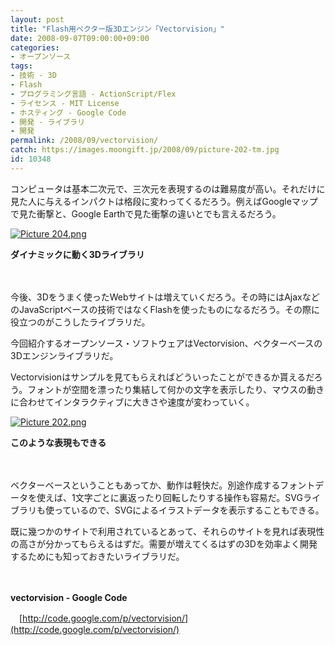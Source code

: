 ```yaml
---
layout: post
title: "Flash用ベクター版3Dエンジン「Vectorvision」"
date: 2008-09-07T09:00:00+09:00
categories:
- オープンソース
tags: 
- 技術 - 3D
- Flash
- プログラミング言語 - ActionScript/Flex
- ライセンス - MIT License
- ホスティング - Google Code
- 開発 - ライブラリ
- 開発
permalink: /2008/09/vectorvision/
catch: https://images.moongift.jp/2008/09/picture-202-tm.jpg
id: 10348
---
```

コンピュータは基本二次元で、三次元を表現するのは難易度が高い。それだけに見た人に与えるインパクトは格段に変わってくるだろう。例えばGoogleマップで見た衝撃と、Google Earthで見た衝撃の違いとでも言えるだろう。

  

[![Picture 204.png](https://images.moongift.jp/2008/09/picture-204-tm.jpg)](https://images.moongift.jp/2008/09/picture-204.jpg)  
  
**ダイナミックに動く3Dライブラリ**

  

　

  

今後、3Dをうまく使ったWebサイトは増えていくだろう。その時にはAjaxなどのJavaScriptベースの技術ではなくFlashを使ったものになるだろう。その際に役立つのがこうしたライブラリだ。

  

今回紹介するオープンソース・ソフトウェアはVectorvision、ベクターベースの3Dエンジンライブラリだ。

  
  
<!--more-->  

Vectorvisionはサンプルを見てもらえればどういったことができるか貰えるだろう。フォントが空間を漂ったり集結して何かの文字を表示したり、マウスの動きに合わせてインタラクティブに大きさや速度が変わっていく。

  

[![Picture 202.png](https://images.moongift.jp/2008/09/picture-202-tm.jpg)](https://images.moongift.jp/2008/09/picture-202.jpg)  
  
**このような表現もできる**

  

　

  

ベクターベースということもあってか、動作は軽快だ。別途作成するフォントデータを使えば、1文字ごとに裏返ったり回転したりする操作も容易だ。SVGライブラリも使っているので、SVGによるイラストデータを表示することもできる。

  

既に幾つかのサイトで利用されているとあって、それらのサイトを見れば表現性の高さが分かってもらえるはずだ。需要が増えてくるはずの3Dを効率よく開発するためにも知っておきたいライブラリだ。

  

　

  

**vectorvision - Google Code**  
  
　[http://code.google.com/p/vectorvision/](http://code.google.com/p/vectorvision/)

  

